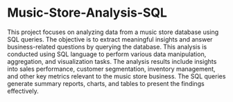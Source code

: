 # Music-Store-Analysis-SQL
This project focuses on analyzing data from a music store database using SQL queries. The objective is to extract meaningful insights and answer business-related questions by querying the database. This analysis is conducted using SQL language to perform various data manipulation, aggregation, and visualization tasks.
The analysis results include insights into sales performance, customer segmentation, inventory management, and other key metrics relevant to the music store business. The SQL queries generate summary reports, charts, and tables to present the findings effectively.

